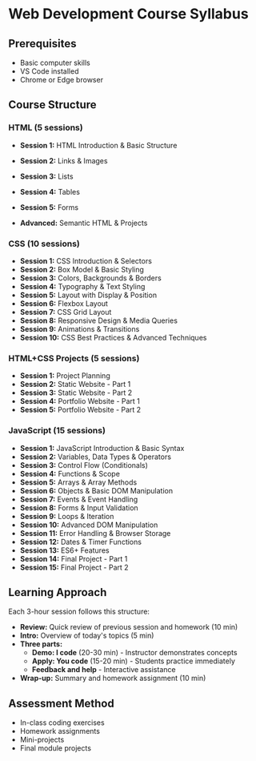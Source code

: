 # Web Development Course Syllabus

## Prerequisites

- Basic computer skills
- VS Code installed
- Chrome or Edge browser

## Course Structure

### HTML (5 sessions)

- **Session 1:** HTML Introduction & Basic Structure
- **Session 2:** Links & Images
- **Session 3:** Lists
- **Session 4:** Tables
- **Session 5:** Forms

- **Advanced:** Semantic HTML & Projects

### CSS (10 sessions)
- **Session 1:** CSS Introduction & Selectors
- **Session 2:** Box Model & Basic Styling
- **Session 3:** Colors, Backgrounds & Borders
- **Session 4:** Typography & Text Styling
- **Session 5:** Layout with Display & Position
- **Session 6:** Flexbox Layout
- **Session 7:** CSS Grid Layout
- **Session 8:** Responsive Design & Media Queries
- **Session 9:** Animations & Transitions
- **Session 10:** CSS Best Practices & Advanced Techniques

### HTML+CSS Projects (5 sessions)
- **Session 1:** Project Planning
- **Session 2:** Static Website - Part 1
- **Session 3:** Static Website - Part 2
- **Session 4:** Portfolio Website - Part 1
- **Session 5:** Portfolio Website - Part 2

### JavaScript (15 sessions)
- **Session 1:** JavaScript Introduction & Basic Syntax
- **Session 2:** Variables, Data Types & Operators
- **Session 3:** Control Flow (Conditionals)
- **Session 4:** Functions & Scope
- **Session 5:** Arrays & Array Methods
- **Session 6:** Objects & Basic DOM Manipulation
- **Session 7:** Events & Event Handling
- **Session 8:** Forms & Input Validation
- **Session 9:** Loops & Iteration
- **Session 10:** Advanced DOM Manipulation
- **Session 11:** Error Handling & Browser Storage
- **Session 12:** Dates & Timer Functions
- **Session 13:** ES6+ Features
- **Session 14:** Final Project - Part 1
- **Session 15:** Final Project - Part 2

## Learning Approach

Each 3-hour session follows this structure:
- **Review:** Quick review of previous session and homework (10 min)
- **Intro:** Overview of today's topics (5 min)
- **Three parts:**
  - **Demo: I code** (20-30 min) - Instructor demonstrates concepts
  - **Apply: You code** (15-20 min) - Students practice immediately
  - **Feedback and help** - Interactive assistance
- **Wrap-up:** Summary and homework assignment (10 min)

## Assessment Method

- In-class coding exercises
- Homework assignments
- Mini-projects
- Final module projects 